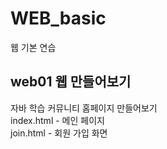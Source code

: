 # WEB_basic
웹 기본 연습

## web01 웹 만들어보기
  자바 학습 커뮤니티 홈페이지 만들어보기  
  index.html - 메인 페이지  
  join.html - 회원 가입 화면  